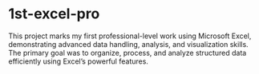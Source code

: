 # 1st-excel-pro
This project marks my first professional-level work using Microsoft Excel, demonstrating advanced data handling, analysis, and visualization skills. The primary goal was to organize, process, and analyze structured data efficiently using Excel’s powerful features.
